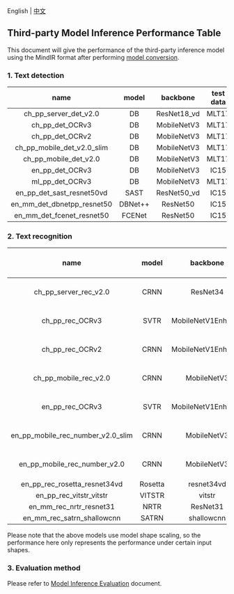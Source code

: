 English | [中文](../../cn/inference/model_perf_thirdparty_cn.md)
## Third-party Model Inference Performance Table

This document will give the performance of the third-party inference model using the MindIR format after performing [model conversion](./convert_tutorial_en.md).

### 1. Text detection

| name |  model  | backbone | test data | recall | precision | f-score | source |
|:----:|:------:|:--------:|:--------:|:------:|:---------:|:-------:|:----:|
|  ch_pp_server_det_v2.0  | DB |  ResNet18_vd       | MLT17      | 0.3637       |  0.6340         |  0.4622    | PaddleOCR |
| ch_pp_det_OCRv3       | DB  | MobileNetV3 | MLT17  | 0.2557         | 0.5021          | 0.3389 | PaddleOCR |
| ch_pp_det_OCRv2 | DB  | MobileNetV3 | MLT17 | 0.3258 | 0.6318 | 0.4299 | PaddleOCR|
| ch_pp_mobile_det_v2.0_slim | DB  | MobileNetV3 | MLT17 | 0.2346 | 0.4868 | 0.3166 | PaddleOCR|
| ch_pp_mobile_det_v2.0 | DB  | MobileNetV3 | MLT17 | 0.2403 | 0.4597 | 0.3156 | PaddleOCR |
| en_pp_det_OCRv3 | DB  | MobileNetV3 | IC15 | 0.3866 | 0.4630 | 0.4214 | PaddleOCR |
| ml_pp_det_OCRv3 | DB  | MobileNetV3 | MLT17 | 0.5992 | 0.7348 | 0.6601 | PaddleOCR |
| en_pp_det_sast_resnet50vd | SAST  | ResNet50_vd | IC15 | 0.7463 | 0.9043 | 0.8177 | PaddleOCR |
| en_mm_det_dbnetpp_resnet50 | DBNet++  | ResNet50 | IC15 | 0.8387 | 0.7900 | 0.8136 | MMOCR |
| en_mm_det_fcenet_resnet50 | FCENet  | ResNet50 | IC15 | 0.8681 | 0.8074 | 0.8367 | MMOCR |

### 2. Text recognition
| name |  model  | backbone | test data | accuracy | norm edit distance | source |
|:----:|:------:|:--------:|:--------:|:------:|:---------:|:----:|
| ch_pp_server_rec_v2.0 | CRNN | ResNet34           | MLT17 (only Chinese) | 0.4991 | 0.7411 | PaddleOCR |
| ch_pp_rec_OCRv3       | SVTR | MobileNetV1Enhance | MLT17 (only Chinese) | 0.4991  | 0.7535 | PaddleOCR |
| ch_pp_rec_OCRv2       | CRNN | MobileNetV1Enhance | MLT17 (only Chinese) | 0.4459  | 0.7036     | PaddleOCR |
| ch_pp_mobile_rec_v2.0       | CRNN | MobileNetV3 | MLT17 (only Chinese) | 0.2459  | 0.4878        | PaddleOCR |
| en_pp_rec_OCRv3       | SVTR | MobileNetV1Enhance | MLT17 (only English) | 0.7964  | 0.8854        | PaddleOCR |
| en_pp_mobile_rec_number_v2.0_slim       | CRNN | MobileNetV3 | MLT17 (only English) | 0.0164  | 0.0657         | PaddleOCR |
| en_pp_mobile_rec_number_v2.0       | CRNN | MobileNetV3 | MLT17 (only English) | 0.4304  | 0.5944         | PaddleOCR |
| en_pp_rec_rosetta_resnet34vd       | Rosetta | resnet34vd | IC15 | 0.6428  | 0.8321         | PaddleOCR |
| en_pp_rec_vitstr_vitstr       | VITSTR | vitstr  | IC15 | 0.6842  | 0.8578         | PaddleOCR |
| en_mm_rec_nrtr_resnet31       | NRTR | ResNet31 | IC15 | 0.6726  | 0.8574         | MMOCR |
| en_mm_rec_satrn_shallowcnn       | SATRN | shallowcnn  | IC15 | 0.7352  | 0.8887         | MMOCR |

Please note that the above models use model shape scaling, so the performance here only represents the performance under certain input shapes.

### 3. Evaluation method
Please refer to [Model Inference Evaluation](./model_evaluation_en.md) document.

